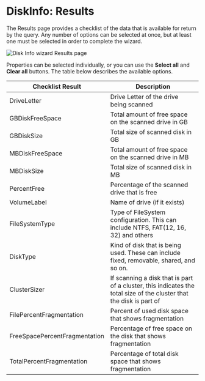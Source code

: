 # DiskInfo: Results

The Results page provides a checklist of the data that is available for return by the query. Any
number of options can be selected at once, but at least one must be selected in order to complete
the wizard.

![Disk Info wizard Results page](/img/versioned_docs/enterpriseauditor_11.6/enterpriseauditor/admin/datacollector/adinventory/results.webp)

Properties can be selected individually, or you can use the **Select all** and **Clear all**
buttons. The table below describes the available options.

| Checklist Result              | Description                                                                                                         |
| ----------------------------- | ------------------------------------------------------------------------------------------------------------------- |
| DriveLetter                   | Drive Letter of the drive being scanned                                                                             |
| GBDiskFreeSpace               | Total amount of free space on the scanned drive in GB                                                               |
| GBDiskSize                    | Total size of scanned disk in GB                                                                                    |
| MBDiskFreeSpace               | Total amount of free space on the scanned drive in MB                                                               |
| MBDiskSize                    | Total size of scanned disk in MB                                                                                    |
| PercentFree                   | Percentage of the scanned drive that is free                                                                        |
| VolumeLabel                   | Name of drive (if it exists)                                                                                        |
| FileSystemType                | Type of FileSystem configuration. This can include NTFS, FAT(12, 16, 32) and others                                 |
| DiskType                      | Kind of disk that is being used. These can include fixed, removable, shared, and so on.                             |
| ClusterSizer                  | If scanning a disk that is part of a cluster, this indicates the total size of the cluster that the disk is part of |
| FilePercentFragmentation      | Percent of used disk space that shows fragmentation                                                                 |
| FreeSpacePercentFragmentation | Percentage of free space on the disk that shows fragmentation                                                       |
| TotalPercentFragmentation     | Percentage of total disk space that shows fragmentation                                                             |
